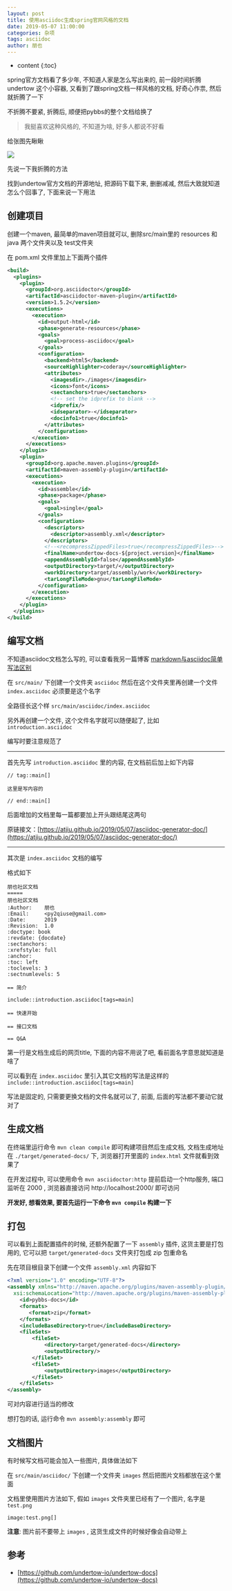 ```yaml
---
layout: post
title: 使用asciidoc生成spring官网风格的文档
date: 2019-05-07 11:00:00
categories: 杂项
tags: asciidoc
author: 朋也
---
```


* content
{:toc}

spring官方文档看了多少年, 不知道人家是怎么写出来的, 前一段时间折腾 undertow 这个小容器, 又看到了跟spring文档一样风格的文档, 好奇心作祟, 然后就折腾了一下

不折腾不要紧, 折腾后, 顺便把pybbs的整个文档给换了

> 我挺喜欢这种风格的, 不知道为啥, 好多人都说不好看

给张图先瞅瞅

![](/assets/undertow-doc-snapshot.png)






先说一下我折腾的方法

找到undertow官方文档的开源地址, 把源码下载下来, 删删减减, 然后大致就知道怎么个回事了, 下面来说一下用法

## 创建项目

创建一个maven, 最简单的maven项目就可以, 删除src/main里的 resources 和 java 两个文件夹以及 test文件夹

在 pom.xml 文件里加上下面两个插件

```xml
<build>
  <plugins>
    <plugin>
      <groupId>org.asciidoctor</groupId>
      <artifactId>asciidoctor-maven-plugin</artifactId>
      <version>1.5.2</version>
      <executions>
        <execution>
          <id>output-html</id>
          <phase>generate-resources</phase>
          <goals>
            <goal>process-asciidoc</goal>
          </goals>
          <configuration>
            <backend>html5</backend>
            <sourceHighlighter>coderay</sourceHighlighter>
            <attributes>
              <imagesdir>./images</imagesdir>
              <icons>font</icons>
              <sectanchors>true</sectanchors>
              <!-- set the idprefix to blank -->
              <idprefix/>
              <idseparator>-</idseparator>
              <docinfo1>true</docinfo1>
            </attributes>
          </configuration>
        </execution>
      </executions>
    </plugin>
    <plugin>
      <groupId>org.apache.maven.plugins</groupId>
      <artifactId>maven-assembly-plugin</artifactId>
      <executions>
        <execution>
          <id>assemble</id>
          <phase>package</phase>
          <goals>
            <goal>single</goal>
          </goals>
          <configuration>
            <descriptors>
              <descriptor>assembly.xml</descriptor>
            </descriptors>
            <!--<recompressZippedFiles>true</recompressZippedFiles>-->
            <finalName>undertow-docs-${project.version}</finalName>
            <appendAssemblyId>false</appendAssemblyId>
            <outputDirectory>target/</outputDirectory>
            <workDirectory>target/assembly/work</workDirectory>
            <tarLongFileMode>gnu</tarLongFileMode>
          </configuration>
        </execution>
      </executions>
    </plugin>
  </plugins>
</build>
```

## 编写文档

不知道asciidoc文档怎么写的, 可以查看我另一篇博客 [markdown与asciidoc简单写法区别](https://atjiu.github.io/2017/03/19/markdown-asciidoc/)

在 `src/main/` 下创建一个文件夹 `asciidoc` 然后在这个文件夹里再创建一个文件 `index.asciidoc` 必须要是这个名字

全路径长这个样 `src/main/asciidoc/index.asciidoc`

另外再创建一个文件, 这个文件名字就可以随便起了, 比如 `introduction.asciidoc`

编写时要注意规范了

---

首先先写 `introduction.asciidoc` 里的内容, 在文档前后加上如下内容

```
// tag::main[]

这里是写内容的

// end::main[]
```

后面增加的文档里每一篇都要加上开头跟结尾这两句

原链接文：[https://atjiu.github.io/2019/05/07/asciidoc-generator-doc/](https://atjiu.github.io/2019/05/07/asciidoc-generator-doc/)

---

其次是 `index.asciidoc` 文档的编写

格式如下

```
朋也社区文档
=====
朋也社区文档
:Author:    朋也
:Email:     <py2qiuse@gmail.com>
:Date:      2019
:Revision:  1.0
:doctype: book
:revdate: {docdate}
:sectanchors:
:xrefstyle: full
:anchor:
:toc: left
:toclevels: 3
:sectnumlevels: 5

== 简介

include::introduction.asciidoc[tags=main]

== 快速开始

== 接口文档

== Q&A

```

第一行是文档生成后的网页title, 下面的内容不用说了吧, 看前面名字意思就知道是啥了

可以看到在 `index.asciidoc` 里引入其它文档的写法是这样的 `include::introduction.asciidoc[tags=main]`

写法是固定的, 只需要更换文档的文件名就可以了, 前面, 后面的写法都不要动它就对了

## 生成文档

在终端里运行命令 `mvn clean compile` 即可构建项目然后生成文档, 文档生成地址在 `./target/generated-docs/` 下, 浏览器打开里面的 `index.html` 文件就看到效果了

在开发过程中, 可以使用命令 `mvn asciidoctor:http` 提前启动一个http服务, 端口监听在 2000 , 浏览器直接访问 http://localhost:2000/ 即可访问

**开发好, 想看效果, 要首先运行一下命令 `mvn compile` 构建一下**

## 打包

可以看到上面配置插件的时候, 还额外配置了一下 `assembly` 插件, 这货主要是打包用的, 它可以把 `target/generated-docs` 文件夹打包成 zip 包重命名

先在项目根目录下创建一个文件 `assembly.xml` 内容如下

```xml
<?xml version="1.0" encoding="UTF-8"?>
<assembly xmlns="http://maven.apache.org/plugins/maven-assembly-plugin/assembly/1.1.2" xmlns:xsi="http://www.w3.org/2001/XMLSchema-instance"
  xsi:schemaLocation="http://maven.apache.org/plugins/maven-assembly-plugin/assembly/1.1.2 http://maven.apache.org/xsd/assembly-1.1.2.xsd">
    <id>pybbs-docs</id>
    <formats>
       <format>zip</format>
    </formats>
    <includeBaseDirectory>true</includeBaseDirectory>
    <fileSets>
        <fileSet>
            <directory>target/generated-docs</directory>
            <outputDirectory/>
        </fileSet>
        <fileSet>
            <outputDirectory>images</outputDirectory>
        </fileSet>
    </fileSets>
</assembly>
```

可对内容进行适当的修改

想打包的话, 运行命令 `mvn assembly:assembly` 即可

## 文档图片

有时候写文档可能会加入一些图片, 具体做法如下

在 `src/main/asciidoc/` 下创建一个文件夹 `images` 然后把图片文档都放在这个里面

文档里使用图片方法如下, 假如 `images` 文件夹里已经有了一个图片, 名字是 `test.png`

```
image:test.png[]
```

**注意**: 图片前不要带上 `images` , 这货生成文件的时候好像会自动带上

## 参考

- [https://github.com/undertow-io/undertow-docs](https://github.com/undertow-io/undertow-docs)
